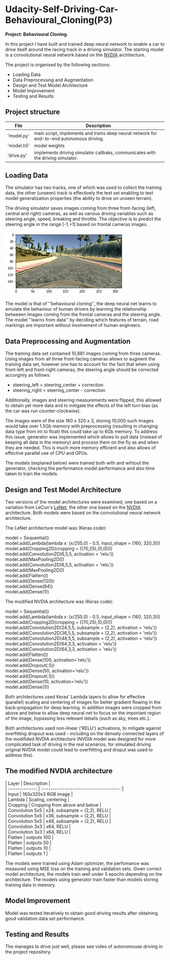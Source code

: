 # Udacity-Self-Driving-Car-Behavioural_Cloning(P3)

**Project: Behavioural Cloning.**

In this project I have built and trained deep neural network to enable a car to drive itself around the racing track in a driving simulator. The starting model is a convolutional neural network based on the [NVDIA](https://arxiv.org/pdf/1704.07911.pdf) architecture.

The project is organised by the following sections:
* Loading Data
* Data Preprocessing and Augmentation
* Design and Test Model Architecture
* Model Improvement
* Testing and Results

## Project structure

|      File       |               Description                                                                                            |
|---------------- |----------------------------------------------------------------------------------------------------------------------|
|   'model.py'    | main script, implements and trains deep neural network for end-to-end autonomous driving.                            |              
|   'model.h5'    | model weights                                                                                                        |
|   'drive.py'    | implements driving simulator callbaks, communicates with the driving simulator.                                      |

## Loading Data
The simulator has two tracks, one of which was used to collect the training data, the other (unseen) track is effectively the test set enabling to test model generalization properties (the ability to drive on unseen terrain).

The driving simulator saves images coming from three front-facing (left, central and right) cameras, as well as various driving variables such as steering angle, speed, breaking and throttle. The objective is to predict the steering angle in the range [-1,+1] based on frontal cameras images.

!['Frontal camera image'](images/front_camera_image.png)

The model is that of ''behavioural cloning'', the deep neural net learns to emulate the behaviour of human drivers by learning the relationship betweeen images coming from the frontal cameras and the steering angle. The model ''learns from data'' by deciding which features of terrain, road markings are important without involvement of human engineers.

## Data Preprocessing and Augmentation
The training data set contained 10,881 images coming from three cameras. Using images from all three front-facing cameras allows to augment the training data set, however one has to account for the fact that when using front-left and front-right cameras, the steering angle should be corrected accorginly as follows:

* steering_left = steering_center + correction
* steering_right = steering_center - correction
 
Additionally, images and steering measurements were flipped, this allowed to obtain yet more data and to mitigate the effects of the left turn bias (as the car was run counter-clockwise).

The images were of the size 160 x 320 x 3, storing 10,000 such images would take over 1.5Gb memory with preprocessing (resulting in changing data type from int to float) this could take up to 6Gb memory. To address this issue, generator was implemented which allows to pull data (instead of keeping all data in the memory) and process them on the fly as and when they are needed. This is much more memory efficient and also allows of effective parallel use of CPU and GPUs.

The models (explaned below) were trained both with and wihtout the generator, checking the performance model performance and also time taken to train the models.


## Design and Test Model Architecture

Two versions of the model architectures were examined, one based on a variation from LeCun's [LeNet](http://yann.lecun.com/exdb/lenet/), the other one based on the [NVDIA](https://arxiv.org/pdf/1704.07911.pdf) architecture. Both models were based on the convolutional neural network architecture.

The LeNet architecture model was (Keras code):

model = Sequential()<br />
model.add(Lambda(lambda x: (x/255.0) - 0.5, input_shape = (160, 320,3)))<br /> 
model.add(Cropping2D(cropping = ((70,25),(0,0))))<br />
model.add(Convolution2D(6,5,5, activation = 'relu'))<br />
model.add(MaxPooling2D())<br />
model.add(Convolution2D(6,5,5, activation = 'relu'))<br />
model.add(MaxPooling2D())<br />
model.add(Flatten())<br />
model.add(Dense(120))<br />
model.add(Dense(84))<br />
model.add(Dense(1))<br />

The modified NVDIA architecture was (Keras code):

model = Sequential()<br />
model.add(Lambda(lambda x: (x/255.0) - 0.5, input_shape = (160, 320,3)))<br />
model.add(Cropping2D(cropping = ((70,25),(0,0))))<br />
model.add(Convolution2D(24,5,5, subsample = (2,2), activation = 'relu'))<br />
model.add(Convolution2D(36,5,5, subsample = (2,2), activation = 'relu'))<br />
model.add(Convolution2D(48,5,5, subsample = (2,2), activation = 'relu'))<br />
model.add(Convolution2D(64,3,3, activation = 'relu'))<br />
model.add(Convolution2D(64,3,3, activation = 'relu'))<br />
model.add(Flatten())<br />
model.add(Dense(100, activation='relu'))<br />
model.add(Dropout(.5))<br />
model.add(Dense(50, activation='relu'))<br />
model.add(Dropout(.5))<br />
model.add(Dense(10, activation='relu'))<br />
model.add(Dense(1))<br />

Both architectures used Keras' Lambda layers to allow for effective (parallel) scaling and centering of images for better gradient flowing in the back-propagation for deep learning. In addition images were cropped from above and below to allow deep neural net to focus on the important region of the image, bypassing less relevant details (such as sky, trees etc.).

Both architectures used non-linear ('RELU') activations, to mitigate against overfitting dropout was used - including on the densely connected layers of the modifided NVDIA architecture (NVDIA model was designed for more complicated task of driving in the real scenarios, for simulated driving original NVDIA model could lead to overfittting and droput was used to address this).


## The modified NVDIA architecture


|      Layer      |               Description                |<br />
| :-------------: | :-------------------------------------- :|<br />
|      Input      |        160x320x3 RGB image               |<br />
|      Lambda     |        Scaling, centering                |<br />
|      Cropping   |        Cropping from above and below     |<br />
| Convolution 5x5 |        x24, subsample = (2,2), RELU      |<br />
| Convolution 5x5 |        x36, subsample = (2,2), RELU      |<br />
| Convolution 5x5 |        x48, subsample = (2,2), RELU      |<br />
| Convolution 3x3 |        x64, RELU                         |<br />
| Convolution 3x3 |        x64, RELU                         |<br />
|      Flatten    |        outputs 100                       |<br />
|      Flatten    |        outputs 50                        |<br />
|      Flatten    |        outputs 10                        |<br />
|      Flatten    |        outputs 1                         |<br />

The models were trained using Adam optimizer, the perfomance was measured using MSE loss on the training and validation sets. Given correct model architecture, the models train well under 5 epochs depending on the architecture. The models using generator train faster than models storing training data in memory.

## Model Improvement

Model was tested iteratively to obtain good driving results after obtaining good validation data set performance.

## Testing and Results

The manages to drive just well, please see video of autonomouse driving in the project repository.





